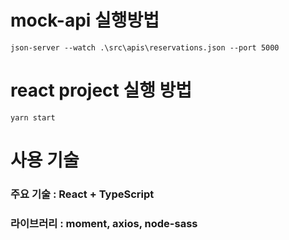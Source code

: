 # mock-api 실행방법

`json-server --watch .\src\apis\reservations.json --port 5000`

# react project 실행 방법

`yarn start`

# 사용 기술

### 주요 기술 : React + TypeScript

### 라이브러리 : moment, axios, node-sass
